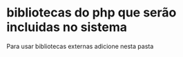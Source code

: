 # bibliotecas do php que serão incluidas no sistema

Para usar bibliotecas externas adicione nesta pasta
